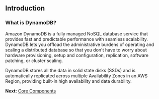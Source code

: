 ## Introduction
### What is DynamoDB?
Amazon DynamoDB is a fully managed NoSQL database service that provides fast and predictable performance with 
seamless scalability. DynamoDB lets you offload the administrative burdens of operating and scaling a distributed 
database so that you don't have to worry about hardware provisioning, setup and configuration, replication, software 
patching, or cluster scaling.


DynamoDB stores all the data in solid state disks (SSDs) and is automatically replicated across multiple 
Availability Zones in an AWS Region, providing built-in high availability and data durability.

**Next:** [Core Components](core-components.md)